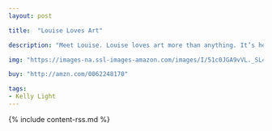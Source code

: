 ```yaml
---
layout: post

title:  "Louise Loves Art"

description: "Meet Louise. Louise loves art more than anything. It’s her imagination on the outside. She is determined to create a masterpiece—her pièce de résistance! Louise also loves Art, her little brother. This is their story."

img: "https://images-na.ssl-images-amazon.com/images/I/51c0JGA9vVL._SL480_.jpg"

buy: "http://amzn.com/0062248170"

tags:
- Kelly Light
---
```


{% include content-rss.md %}